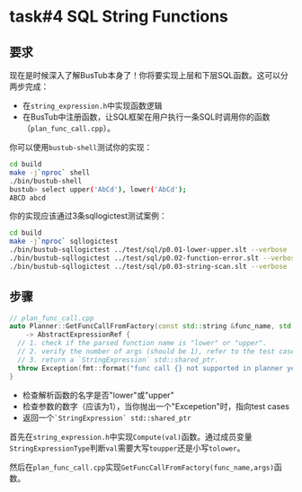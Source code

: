 # task#4 SQL String Functions

## 要求

现在是时候深入了解BusTub本身了！你将要实现上层和下层SQL函数。这可以分两步完成：

* 在`string_expression.h`中实现函数逻辑
* 在BusTub中注册函数，让SQL框架在用户执行一条SQL时调用你的函数（`plan_func_call.cpp`）。

你可以使用`bustub-shell`测试你的实现：

```sh
cd build
make -j`nproc` shell
./bin/bustub-shell
bustub> select upper('AbCd'), lower('AbCd');
ABCD abcd
```

你的实现应该通过3条sqllogictest测试案例：

```sh
cd build
make -j`nproc` sqllogictest
./bin/bustub-sqllogictest ../test/sql/p0.01-lower-upper.slt --verbose
./bin/bustub-sqllogictest ../test/sql/p0.02-function-error.slt --verbose
./bin/bustub-sqllogictest ../test/sql/p0.03-string-scan.slt --verbose
```

## 步骤

```cpp
// plan_func_call.cpp
auto Planner::GetFuncCallFromFactory(const std::string &func_name, std::vector<AbstractExpressionRef> args)
    -> AbstractExpressionRef {
  // 1. check if the parsed function name is "lower" or "upper".
  // 2. verify the number of args (should be 1), refer to the test cases for when you should throw an `Excepetion`.
  // 3. return a `StringExpression` std::shared_ptr.
  throw Exception(fmt::format("func call {} not supported in planner yet", func_name));
}
```

* 检查解析函数的名字是否"lower"或"upper"
* 检查参数的数字（应该为1），当你抛出一个"Excepetion"时，指向test cases
* 返回一个`` `StringExpression` std::shared_ptr ``

首先在`string_expression.h`中实现`Compute(val)`函数。通过成员变量`StringExpressionType`判断`val`需要大写`toupper`还是小写`tolower`。

然后在`plan_func_call.cpp`实现`GetFuncCallFromFactory(func_name,args)`函数。
